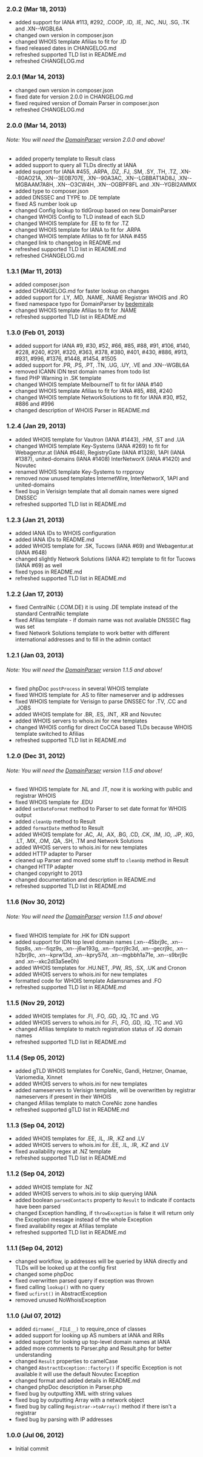 ### 2.0.2 (Mar 18, 2013)
* added support for IANA #113, #292, .COOP, .ID, .IE, .NC, .NU, .SG, .TK and .XN--WGBL6A
* changed own version in composer.json
* changed WHOIS template Afilias to fit for .ID
* fixed released dates in CHANGELOG.md
* refreshed supported TLD list in README.md
* refreshed CHANGELOG.md

### 2.0.1 (Mar 14, 2013)
* changed own version in composer.json
* fixed date for version 2.0.0 in CHANGELOG.md
* fixed required version of Domain Parser in composer.json
* refreshed CHANGELOG.md

### 2.0.0 (Mar 14, 2013)
###### Note: You will need the [DomainParser](https://github.com/novutec/DomainParser) version 2.0.0 and above!
* added property template to Result class
* added support to query all TLDs directly at IANA
* added support for IANA #455, .ARPA, .DZ, .FJ, .SM, .SY, .TH, .TZ, .XN--80AO21A, .XN--3E0B707E, .XN--90A3AC, .XN--LGBBAT1AD8J, .XN--MGBAAM7A8H, .XN--O3CW4H, .XN--OGBPF8FL and .XN--YGBI2AMMX
* added type to composer.json
* added DNSSEC and TYPE to .DE template
* fixed AS number look up 
* changed Config lookup to tldGroup based on new DomainParser
* changed WHOIS Config to TLD instead of each SLD
* changed WHOIS template for .EE to fit for .TZ
* changed WHOIS template for IANA to fit for .ARPA
* changed WHOIS template Afilias to fit for IANA #455
* changed link to changelog in README.md
* refreshed supported TLD list in README.md
* refreshed CHANGELOG.md

### 1.3.1 (Mar 11, 2013)
* added composer.json
* added CHANGELOG.md for faster lookup on changes
* added support for .LY, .MD, .NAME, .NAME Registrar WHOIS and .RO
* fixed namespace typo for DomainParser by [bedemiralp](http://github.com/bedemiralp)
* changed WHOIS template Afilias to fit for .NAME
* refreshed supported TLD list in README.md

### 1.3.0 (Feb 01, 2013)
* added support for IANA #9, #30, #52, #66, #85, #88, #91, #106, #140, #228, #240, #291, #320, #363, #378, #380, #401, #430, #886, #913, #931, #996, #1376, #1448, #1454, #1505
* added support for .PR, .PS, .PT, .TN, .UG, .UY, .VE and .XN--WGBL6A
* removed ICANN IDN test domain names from todo list
* fixed PHP Warning in .SK template
* changed WHOIS template MelbourneIT to fit for IANA #140
* changed WHOIS template Afilias to fit for IANA #85, #88, #240
* changed WHOIS template NetworkSolutions to fit for IANA #30, #52, #886 and #996
* changed description of WHOIS Parser in README.md

### 1.2.4 (Jan 29, 2013)
* added WHOIS template for Vautron (IANA #1443), .HM, .ST and .UA
* changed WHOIS template Key-Systems (IANA #269) to fit for Webagentur.at (IANA #648), RegistryGate (IANA #1328), 1API (IANA #1387), united-domains (IANA #1408) InterNetworX (IANA #1420) and Novutec
* renamed WHOIS template Key-Systems to rrpproxy
* removed now unused templates InternetWire, InterNetworX, 1API and united-domains
* fixed bug in Verisign template that all domain names were signed DNSSEC
* refreshed supported TLD list in README.md

### 1.2.3 (Jan 21, 2013)
* added IANA IDs to WHOIS configuration
* added IANA IDs to README.md
* added WHOIS template for .SK, Tucows (IANA #69) and Webagentur.at (IANA #648)
* changed slightly Network Solutions (IANA #2) template to fit for Tucows (IANA #69) as well
* fixed typos in README.md
* refreshed supported TLD list in README.md

### 1.2.2 (Jan 17, 2013)
* fixed CentralNic (.COM.DE) it is using .DE template instead of the standard CentralNic template
* fixed Afilias template - if domain name was not available DNSSEC flag was set
* fixed Network Solutions template to work better with different international addresses and to fill in the admin contact

### 1.2.1 (Jan 03, 2013)
###### Note: You will need the [DomainParser](https://github.com/novutec/DomainParser) version 1.1.5 and above!
* fixed phpDoc `postProcess` in several WHOIS template 
* fixed WHOIS template for .AS to filter nameserver and ip addresses
* fixed WHOIS template for Verisign to parse DNSSEC for .TV, .CC and .JOBS
* added WHOIS template for .BR, .ES, .INT, .KR and Novutec
* added WHOIS servers to whois.ini for new templates
* changed WHOIS config for direct CoCCA based TLDs because WHOIS template switched to Afilias
* refreshed supported TLD list in README.md

### 1.2.0 (Dec 31, 2012)
###### Note: You will need the [DomainParser](https://github.com/novutec/DomainParser) version 1.1.5 and above!
* fixed WHOIS template for .NL and .IT, now it is working with public and registrar WHOIS
* fixed WHOIS template for .EDU
* added `setDateFormat` method to Parser to set date format for WHOIS output
* added `cleanUp` method to Result
* added `formatDate` method to Result
* added WHOIS template for .AC, .AI, .AX, .BG, .CD, .CK, .IM, .IO, .JP, .KG, .LT, .MX, .OM, .QA, .SH, .TM and Network Solutions
* added WHOIS servers to whois.ini for new templates
* added HTTP adapter to Parser
* cleaned up Parser and moved some stuff to `cleanUp` method in Result
* changed HTTP adapter
* changed copyright to 2013
* changed documentation and description in README.md
* refreshed supported TLD list in README.md

### 1.1.6 (Nov 30, 2012)
###### Note: You will need the [DomainParser](https://github.com/novutec/DomainParser) version 1.1.5 and above!
* fixed WHOIS template for .HK for IDN support
* added support for IDN top level domain names (.xn--45brj9c, .xn--fiqs8s, .xn--fiqz9s, .xn--j6w193g, .xn--fpcrj9c3d, .xn--gecrj9c, .xn--h2brj9c, .xn--kprw13d, .xn--kpry57d, .xn--mgbbh1a71e, .xn--s9brj9c and .xn--xkc2dl3a5ee0h)
* added WHOIS templates for .HU.NET, .PW, .RS, .SX, .UK and Cronon
* added WHOIS servers to whois.ini for new templates
* formatted code for WHOIS template Adamsnames and .FO
* refreshed supported TLD list in README.md

### 1.1.5 (Nov 29, 2012)
* added WHOIS templates for .FI, .FO, .GD, .IQ, .TC and .VG
* added WHOIS servers to whois.ini for .FI, .FO, .GD, .IQ, .TC and .VG
* changed Afilias template to match registration status of .IQ domain names
* refreshed supported TLD list in README.md

### 1.1.4 (Sep 05, 2012)
* added gTLD WHOIS templates for CoreNic, Gandi, Hetzner, Onamae, Variomedia, Xinnet
* added WHOIS servers to whois.ini for new templates
* added nameservers to Verisign template, will be overwritten by registrar nameservers if present in their WHOIS
* changed Afilias template to match CoreNic zone handles
* refreshed supported gTLD list in README.md

### 1.1.3 (Sep 04, 2012)
* added WHOIS templates for .EE, .IL, .IR, .KZ and .LV
* added WHOIS servers to whois.ini for .EE, .IL, .IR, .KZ and .LV
* fixed availability regex at .NZ template 
* refreshed supported TLD list in README.md

### 1.1.2 (Sep 04, 2012)
* added WHOIS template for .NZ
* added WHOIS servers to whois.ini to skip querying IANA
* added boolean `parsedContacts` property to `Result` to indicate if contacts have been parsed
* changed Exception handling, if `throwException` is false it will return only the Exception message instead of the whole Exception
* fixed availability regex at Afilias template
* refreshed supported TLD list in README.md

### 1.1.1 (Sep 04, 2012)
* changed workflow, ip addresses will be queried by IANA directly and TLDs will be looked up at the config first
* changed some phpDoc
* fixed overwritten parsed query if exception was thrown
* fixed calling `lookup()` with no query
* fixed `ucfirst()` in AbstractException
* removed unused NoWhoisException

### 1.1.0 (Jul 07, 2012)
* added `dirname(__FILE__)` to require_once of classes
* added support for looking up AS numbers at IANA and RIRs
* added support for looking up top-level domain names at IANA
* added more comments to Parser.php and Result.php for better understanding
* changed `Result` properties to camelCase
* changed `AbstractException::factory()` if specific Exception is not available it will use the default Novutec Exception
* changed format and added details in README.md
* changed phpDoc description in Parser.php
* fixed bug by outputting XML with string values
* fixed bug by outputting Array with a network object
* fixed bug by calling `Registrar->toArray()` method if there isn't a registrar
* fixed bug by parsing with IP addresses

### 1.0.0 (Jul 06, 2012)
* Initial commit